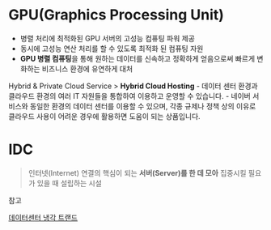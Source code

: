 # GPU(Graphics Processing Unit)

* 병렬 처리에 최적화된 GPU 서버의 고성능 컴퓨팅 파워 제공
* 동시에 고성능 연산 처리를 할 수 있도록 최적화 된 컴퓨팅 자원
* **GPU 병렬 컴퓨팅**을 통해 원하는 데이터를 신속하고 정확하게 얻음으로써 빠르게 변화하는 비즈니스 환경에 유연하게 대처





Hybrid & Private Cloud Service > **Hybrid Cloud Hosting**
 \- 데이터 센터 환경과 클라우드 환경의 여러 IT 자원들을 통합하여 이용하고 운영할 수 있습니다.
 \- 네이버 서비스와 동일한 환경의 데이터 센터를 이용할 수 있으며, 각종 규제나 정책 상의 이유로 클라우드 사용이 어려운 경우에 활용하면 도움이 되는 상품입니다.



# IDC

>  인터넷(Internet) 연결의 핵심이 되는 **서버(Server)를 한 데 모아** 집중시킬 필요가 있을 때 설립하는 시설





참고

[데이터센터 냉각 트랜드](https://www.kharn.kr/news/article.html?no=9902)

